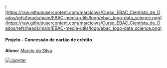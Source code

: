 ![https://raw.githubusercontent.com/marciolws/Curso_EBAC_Cientista_de_Dados/refs/heads/main/EBAC-media-utils/logo/ebac_logo-data_science.png](https://raw.githubusercontent.com/marciolws/Curso_EBAC_Cientista_de_Dados/refs/heads/main/EBAC-media-utils/logo/ebac_logo-data_science.png)

<!-- # **Profissão: Cientista de Dados** -->
#### Projeto - Concessão de cartão de crédito

**Aluno:** [Marcio da Silva](https://www.linkedin.com/in/marciolws/)<br>


[![Jupyter](https://img.shields.io/badge/Jupyter-F37626.svg?logo=Jupyter&logoColor=white)]()
